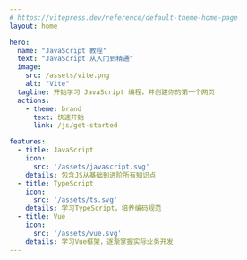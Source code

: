 ```yaml
---
# https://vitepress.dev/reference/default-theme-home-page
layout: home

hero:
  name: "JavaScript 教程"
  text: "JavaScript 从入门到精通"
  image:
    src: /assets/vite.png
    alt: "Vite"
  tagline: 开始学习 JavaScript 编程，并创建你的第一个网页
  actions:
    - theme: brand
      text: 快速开始
      link: /js/get-started

features:
  - title: JavaScript
    icon: 
      src: '/assets/javascript.svg'
    details: 包含JS从基础到进阶所有知识点
  - title: TypeScript
    icon:
      src: '/assets/ts.svg'
    details: 学习TypeScript，培养编码规范
  - title: Vue
    icon:
      src: '/assets/vue.svg' 
    details: 学习Vue框架，逐渐掌握实际业务开发
---
```


